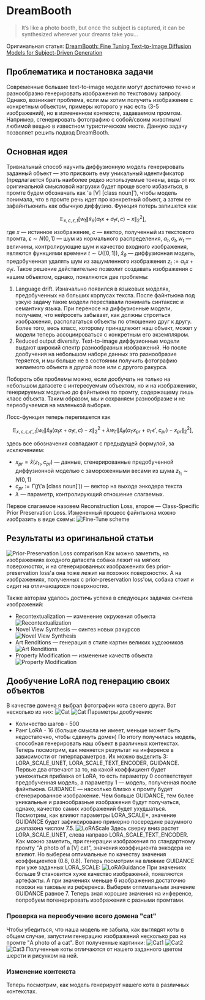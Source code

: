 # DreamBooth
>It’s like a photo booth, but once the subject is captured, it can be synthesized wherever your dreams take you…

Оригинальная статья: [DreamBooth: Fine Tuning Text-to-Image Diffusion Models for Subject-Driven Generation](https://arxiv.org/pdf/2208.12242.pdf)
## Проблематика и постановка задачи
Современные большие text-to-image модели могут достаточно точно и разнообразно генерировать изображения по текстовому запросу. Однако, возникает проблема, если мы хотим получить изображение с конкретным объектом, примеры которого у нас есть (3-5 изображений), но в измененном контексте, задаваемом промтом. Например, сгенерировать фотографию с собой/своим животным/любимой вещью в известном туристическом месте. Данную задачу позволяет решить подход DreamBooth.
## Основная идея
Тривиальный способ научить диффузионную модель генерировать заданный объект — это присвоить ему уникальный идентификатор (предлагается брать наиболее редко используемые токены, ведь от их оригинальной смысловой нагрузки будет проще всего избавиться, в промте будем обозначать как 'a \[V\] \[class noun\]'), чтобы модель понимала, что в промте речь идет про конкретный объект, а затем ее зафайнтьюнить как обычную диффузию. Функция потерь запишется как
```math
\mathbb{E}_{x, c, \epsilon, t} [w_t \|\hat{x}_\theta(\alpha_t x + \sigma_t \epsilon, c) - x\|_2^2],
```
где $x$ — истинное изображение, $c$ — вектор, полученный из текстового промта, $\epsilon \sim N(0, 1)$ — шум из нормального распределения, $\alpha_t, \sigma_t, w_t$ — величины, контролирующие шум и качество входного изображения, являются функциями времени $t \sim U([0, 1])$, $\hat{x}_\theta$ — диффузионная модель, предобученная удалять шум из зашумленного изображения $z_t := \alpha_t x + \sigma_t \epsilon$.
Такое решение действительно позволит создавать изображения с нашим объектом, однако, появляются две проблемы:
1. Language drift. Изначально появился в языковых моделях, предобученных на больших корпусах текста. После файнтьюна под узкую задачу такие модели переставали понимать синтаксис и семантику языка. При переносе на диффузионные модели, получаем, что нейросеть забывает, как должны строиться изображения, располагаться объекты по отношению друг к другу. Более того, весь класс, которому принадлежит наш объект, может у модели теперь ассоциироваться с конкретным его экземпляром.
2. Reduced output diversity. Text-to-image диффузионные модели выдают широкий спектр разнообразных изображений. Но после дообучения на небольшом наборе данных это разнообразие теряется, и мы больше не в состоянии получить фотографию желаемого объекта в другой позе или с другого ракурса.

Побороть обе проблемы можно, если дообучать не только на небольшом датасете с интересуемым объектом, но и на изображениях, генерируемых моделью до файнтьюна по промту, содержащему лишь класс объекта. Таким образом, мы и сохраняем разнообразие и не переобучаемся на маленькой выборке.

Лосс-функция теперь перепишется как
```math
\mathbb{E}_{x, c, \epsilon, \epsilon', t} [w_t \|\hat{x}_\theta(\alpha_t x + \sigma_t \epsilon, c) - x\|_2^2 + \lambda w_{t'} \|\hat{x}_\theta(\alpha_{t'} x_{pr} + \sigma_{t'} \epsilon', c_{pr}) - x_{pr}\|_2^2],
```
здесь все обозначения совпадают с предыдущей формулой, за исключением: 
* $x_{pr} = \hat{x}(z_{t_1}, c_{pr})$ — данные, сгенерированные предобученной диффузионной моделью с замороженными весами из шума $z_{t_1} \sim N(0, 1)$
* $c_{pr} := \Gamma(f('\text{a [class noun]}'))$ — вектор на выходе энкодера текста
* $\lambda$ — параметр, контролирующий отношение слагаемых.

Первое слагаемое назовем Reconstruction Loss, второе — Class-Specific Prior Preservation Loss. Измененный процесс файнтьюна можно изобразить в виде схемы:
![Fine-Tune scheme](images/fine-tune_scheme.png)
## Результаты из оригинальной статьи
![Prior-Preservation Loss comparison](images/prior-preservation_loss.png)
Как можно заметить, на изображениях входного датасета собака лежит на мягких поверхностях, и на сгенерированных изображениях без prior-preservation loss'а она тоже лежит на похожих поверхностях. А на изображениях, полученных с prior-preservation loss'ом, собака стоит и сидит на отличающихся поверхностях.

Также авторам удалось достичь успеха в следующих задачах синтеза изображений:
* Recontextualization — изменение окружения объекта
  ![Recontextualization](images/recontextualization.png)
* Novel View Synthesis — синтез новых ракурсов
  ![Novel View Synthesis](images/novel_view_synthesis.png)
* Art Renditions — генерация в стиле картин великих художников
  ![Art Renditions](images/art_renditions.png)
* Property Modification — изменение качеств объекта
  ![Property Modification](images/property_modification.png)

## Дообучение LoRA под генерацию своих объектов
В качестве домена я выбрал фотографии кота своего друга. Вот несколько из них:
![Cat](/train_data/instance/1.png)
![Cat](/train_data/instance/4.png)
Параметры дообучения:
* Количество шагов - 500
* Ранг LoRA - 16 (больше смысла не имеет, меньше может быть недостаточно, чтобы сдвинуть домен)
По итогу получилась модель, способная генерировать наш объект в различных контекстах.
Теперь посмотрим, как меняется результат на инференсе в зависимости от гиперпараметров. Их можно выделить 3: LORA_SCALE_UNET, LORA_SCALE_TEXT_ENCODER, GUIDANCE. Первые два отвечают за то, на какой коэффициент будет умножаться прибавка от LoRA, то есть параметру 0 соответствует предобученная модель, а параметру 1 — модель, полученная после файнтьюна. GUIDANCE — насколько близко к промту будет сгенерированное изображение. Чем больше GUIDANCE, тем более уникальные и разнообразные изображения будут получаться, однако, качество самих изображений будет ухудшаться.
Посмотрим, как влияют параметры LORA_SCALE*, значение GUIDANCE будет зафиксировано примерно посередине разумного диапазона числом 7.5.
![LoRAScale](images/inference/LoRAScale.png)
Здесь сверху вниз растет LORA_SCALE_UNET, слева направо LORA_SCALE_TEXT_ENCODER. Как можно заметить, при генерации изображения по стандартному промту "A photo of a [V] cat", значения коэффициента энкодера не влияют. Но выберем оптимальные по качеству значения коэффициентов (0.8, 0.8).
Теперь посмотрим на влияние GUIDANCE при уже заданных LORA_SCALE:
![LoRAGuidance](mages/inference/LoRAGuidance.png)
При значениях больше 9 становится хуже качество изображений, появляются артефакты. А при значениях меньше 6 изображения достаточно похожи на таковые из референса. Выберем оптимальным значение GUIDANCE равное 7.
Теперь зная хорошие значения на инференсе, попробуем погенерировать изображения с разными промтами.
### Проверка на переобучение всего домена "cat"
Чтобы убедиться, что наша модель не забыла, как выглядят коты в общем случае, запустим генерацию изображений несколько раз на промте "A photo of a cat". Вот полученные картинки:
![Cat1](images/inference/Pic-A_photo_of_a_cat-1.jpg)
![Cat2](images/inference/Pic-A_photo_of_a_cat-2.jpg)
![Cat3](images/inference/Pic-A_photo_of_a_cat-3.jpg)
Полученные коты отличаются от нашего заданного цветом шерсти и рисунком на ней.
### Изменение контекста
Теперь посмотрим, как модель генерирует нашего кота в различных контекстах.
